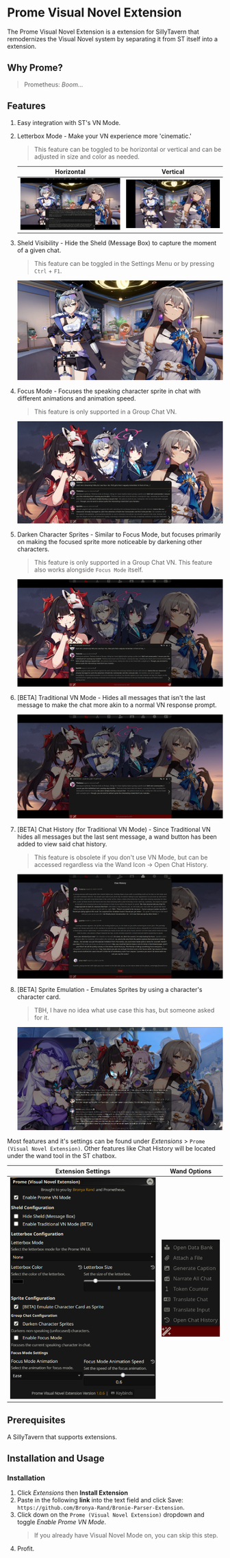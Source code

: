 # Prome Visual Novel Extension

The Prome Visual Novel Extension is a extension for SillyTavern that remodernizes the Visual Novel system by separating it from ST itself into a extension.

## Why Prome?

> Prometheus: _Boom..._

## Features

1. Easy integration with ST's VN Mode.
2. Letterbox Mode - Make your VN experience more 'cinematic.'

   > This feature can be toggled to be horizontal or vertical and can be adjusted in size and color as needed.

   |                 Horizontal                  |                Vertical                 |
   | :-----------------------------------------: | :-------------------------------------: |
   | ![horizontal.png](./.github/horizontal.png) | ![vertical.png](./.github/vertical.png) |

3. Sheld Visibility - Hide the Sheld (Message Box) to capture the moment of a given chat.
   > This feature can be toggled in the Settings Menu or by pressing `Ctrl` + `F1`.
   <center>
    <img src="./.github/sheld_hide.png"/>
   </center>
4. Focus Mode - Focuses the speaking character sprite in chat with different animations and animation speed.
   > This feature is only supported in a Group Chat VN.
   <center>
    <img src="./.github/focus-mode.png"/>
   </center>
5. Darken Character Sprites - Similar to Focus Mode, but focuses primarily on making the focused sprite more noticeable by darkening other characters.
   > This feature is only supported in a Group Chat VN. This feature also works alongside `Focus Mode` itself.
   <center>
    <img src="./.github/defocus.png"/>
   </center>
6. [BETA] Traditional VN Mode - Hides all messages that isn't the last message to make the chat more akin to a normal VN response prompt.
   <center>
    <img src="./.github/single-message.png"/>
    </center>
7. [BETA] Chat History (for Traditional VN Mode) - Since Traditional VN hides all messages but the last sent message, a wand button has been added to view said chat history.
   > This feature is obsolete if you don't use VN Mode, but can be accessed regardless via the Wand Icon -> Open Chat History.
   <center>
    <img src="./.github/single-chat-history-log.png"/>
   </center>
8. [BETA] Sprite Emulation - Emulates Sprites by using a character's character card.
   > TBH, I have no idea what use case this has, but someone asked for it.
   <center>
    <img src="./.github/card-emulation.png"/>
   </center>

Most features and it's settings can be found under *Extensions* > `Prome (Visual Novel Extension)`. Other features like Chat History will be located under the wand tool in the ST chatbox.

   |              Extension Settings              |              Wand Options              |
   | :-----------------------------------------: | :-------------------------------------: |
   | ![settings.png](./.github/settings.png) | ![settings2.png](./.github/settings2.png) |

## Prerequisites

A SillyTavern that supports extensions.

## Installation and Usage

### Installation

1. Click _Extensions_ then **Install Extension**
2. Paste in the following **link** into the text field and click Save: `https://github.com/Bronya-Rand/Bronie-Parser-Extension`.
3. Click down on the `Prome (Visual Novel Extension)` dropdown and toggle _Enable Prome VN Mode_.
   > If you already have Visual Novel Mode on, you can skip this step.
4. Profit.
